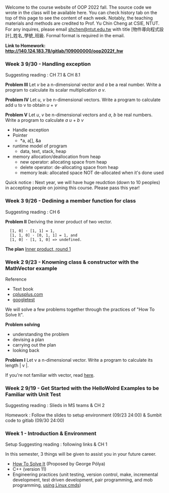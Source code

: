Welcome to the course website of OOP 2022 fall. The source code we wrote in the class will be available here. You can check history tab on the top of this page to see the content of each week. Notably, the teaching materials and methods are credited to Prof. Yu Chin Cheng at CSIE, NTUT. For any inquires, please email shchen@ntut.edu.tw with title [物件導向程式設計]_姓名_學號_班級. Formal format is required in the email.

**Link to Homework: http://140.124.183.78/gitlab/109000000/oop2022f_hw**

### Week 3 9/30 - Handling exception

Suggesting reading : CH 7.1 & CH 8.1

**Problem III** Let _v_ be a n-dimensional vector and _a_ be a real number. Write a program to calculate its scalar multiplication _a_ _v_.

**Problem IV** Let _u_, _v_ be n-dimensional vectors. Write a program to calculate add u to v to obtain _u_ + _v_

**Problem V** Let _u_, _v_ be n-dimensional vectors and _a_, _b_ be real numbers. Write a program to calculate _a_ _u_ + _b_ _v_

- Handle exception
- Pointer
  - *a, a[], &a
- runtime model of program
  - data, text, stack, heap
- memory allocation/deallocation from heap
  - new operator: allocating space from heap
  - delete operator: de-allocating space from heap
  - memory leak: allocated space NOT de-allocated when it's done used

Quick notice : Next year, we will have huge reudction (down to 10 peoples) in accepting people on joining this course. Please pass this year!

### Week 3 9/26 - Dedining a member function for class

Suggesting reading : CH 6

**Problem II** Deriving the inner product of two vector.

      [1, 0] · [1, 1] = 1,
      [1, 1, 0] · [0, 1, 1] = 1, and
      [1, 0] · [1, 1, 0] => undefined.

**The plan** [Inner product, round 1](http://htsicpp.blogspot.com/2014/08/inner-product-round-1.html)

### Week 2 9/23 - Knowning class & constructor with the MathVector example

Reference
- Text book
- [cplusplus.com](https://www.cplusplus.com/)
- [googletest](https://github.com/google/googletest/blob/master/docs/primer.md)

We will solve a few problems together through the practices of "How To Solve It". 

**Problem solving**

- understanding the problem
- devising a plan
- carrying out the plan
- looking back

**Problem I** Let v a n-dimensional vector. Write a program to calculate its length | v |.

If you're not familiar with vector, read [here](https://en.wikipedia.org/wiki/Vector_space).

### Week 2 9/19 - Get Started with the HelloWolrd Examples to be Familiar with Unit Test

Suggesting reading : Slieds in MS teams & CH 2

Homework : Follow the slides to setup environment (09/23 24:00) & Sumbit code to gitlab (09/30 24:00)

### Week 1 - Introduction & Environment 

Setup Suggesting reading : following links & CH 1

In this semester, 3 things will be given to assist you in your future career.
- [How To Solve It](http://htsicpp.blogspot.com/2014/08/introducing-how-to-solve-it-cpp.html) (Proposed by George Pólya)
- C++ (version 11)
- Engineering practices (unit testing, version control, make, incremental development, test driven development, pair programming, and mob programming, [using Linux cmds](https://ubuntu.com/tutorials/command-line-for-beginners#1-overview))
